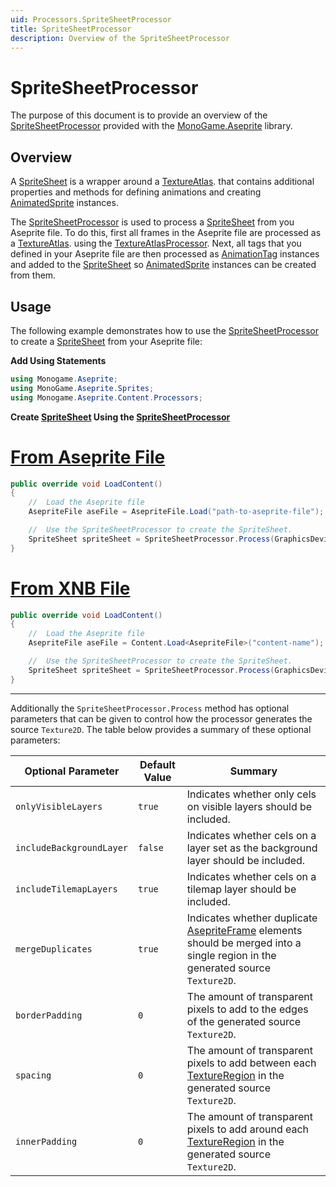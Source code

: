 ```yaml
---
uid: Processors.SpriteSheetProcessor
title: SpriteSheetProcessor
description: Overview of the SpriteSheetProcessor
---
```


# SpriteSheetProcessor

The purpose of this document is to provide an overview of the [SpriteSheetProcessor](<xref:MonoGame.Aseprite.Content.Processors.SpriteSheetProcessor>) provided with the [MonoGame.Aseprite](<xref:MonoGame.Aseprite>) library.

## Overview

A [SpriteSheet](<xref:MonoGame.Aseprite.Sprites.SpriteSheet>) is a wrapper around a [TextureAtlas](<xref:MonoGame.Aseprite.Sprites.TextureAtlas>). that contains additional properties and methods for defining animations and creating [AnimatedSprite](<xref:MonoGame.Aseprite.Sprites.AnimatedSprite>) instances.

The [SpriteSheetProcessor](<xref:MonoGame.Aseprite.Content.Processors.SpriteSheetProcessor>) is used to process a [SpriteSheet](<xref:MonoGame.Aseprite.Sprites.SpriteSheet>) from you Aseprite file. To do this, first all frames in the Aseprite file are processed as a [TextureAtlas](<xref:MonoGame.Aseprite.Sprites.TextureAtlas>). using the [TextureAtlasProcessor](<xref:MonoGame.Aseprite.Content.Processors.TextureAtlasProcessor>). Next, all tags that you defined in your Aseprite file are then processed as [AnimationTag](<xref:MonoGame.Aseprite.Sprites.AnimationTag>) instances and added to the [SpriteSheet](<xref:MonoGame.Aseprite.Sprites.SpriteSheet>) so [AnimatedSprite](<xref:MonoGame.Aseprite.Sprites.AnimatedSprite>) instances can be created from them.

## Usage

The following example demonstrates how to use the [SpriteSheetProcessor](<xref:MonoGame.Aseprite.Content.Processors.SpriteSheetProcessor>) to create a [SpriteSheet](<xref:MonoGame.Aseprite.Sprites.SpriteSheet>) from your Aseprite file:

**Add Using Statements**

```cs
using Monogame.Aseprite;
using MonoGame.Aseprite.Sprites;
using Monogame.Aseprite.Content.Processors;
```

**Create [SpriteSheet](<xref:MonoGame.Aseprite.Sprites.SpriteSheet>) Using the [SpriteSheetProcessor](<xref:MonoGame.Aseprite.Content.Processors.SpriteSheetProcessor>)**

# [From Aseprite File](#tab/from-aseprite-file)

```cs
public override void LoadContent()
{
    //  Load the Aseprite file
    AsepriteFile aseFile = AsepriteFile.Load("path-to-aseprite-file");

    //  Use the SpriteSheetProcessor to create the SpriteSheet.
    SpriteSheet spriteSheet = SpriteSheetProcessor.Process(GraphicsDevice, aseFile);
}
```
# [From XNB File](#tab/from-xnb-file)

```cs
public override void LoadContent()
{
    //  Load the Aseprite file
    AsepriteFile aseFile = Content.Load<AsepriteFile>("content-name");

    //  Use the SpriteSheetProcessor to create the SpriteSheet.
    SpriteSheet spriteSheet = SpriteSheetProcessor.Process(GraphicsDevice, aseFile);
}
```

---

Additionally the `SpriteSheetProcessor.Process` method has optional parameters that can be given to control how the processor generates the source `Texture2D`. The table below provides a summary of these optional parameters:

| Optional Parameter       | Default Value | Summary                                                                                                                                                                                |
| ------------------------ | ------------- | -------------------------------------------------------------------------------------------------------------------------------------------------------------------------------------- |
| `onlyVisibleLayers`      | `true`        | Indicates whether only cels on visible layers should be included.                                                                                                                      |
| `includeBackgroundLayer` | `false`       | Indicates whether cels on a layer set as the background layer should be included.                                                                                                      |
| `includeTilemapLayers`   | `true`        | Indicates whether cels on a tilemap layer should be included.                                                                                                                          |
| `mergeDuplicates`        | `true`        | Indicates whether duplicate [AsepriteFrame](<xref:MonoGame.Aseprite.AsepriteTypes.AsepriteFrame>)  elements should be merged into a single region in the generated source `Texture2D`. |
| `borderPadding`          | `0`           | The amount of transparent pixels to add to the edges of the generated source `Texture2D`.                                                                                              |
| `spacing`                | `0`           | The amount of transparent pixels to add between each [TextureRegion](<xref:MonoGame.Aseprite.TextureRegion>) in the generated source `Texture2D`.                                      |
| `innerPadding`           | `0`           | The amount of transparent pixels to add around each [TextureRegion](<xref:MonoGame.Aseprite.TextureRegion>) in the generated source `Texture2D`.                                       |

